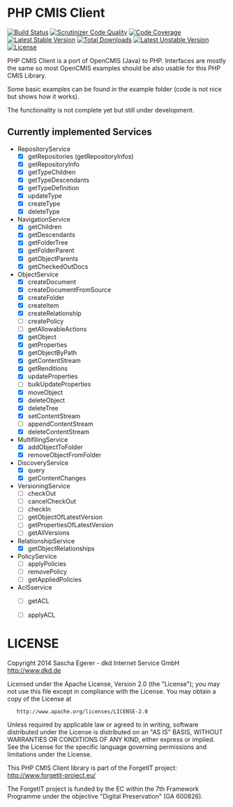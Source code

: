 PHP CMIS Client
===============

[![Build Status](https://api.travis-ci.org/dkd/php-cmis-client.svg)](https://travis-ci.org/dkd/php-cmis-client)
[![Scrutinizer Code Quality](https://scrutinizer-ci.com/g/dkd/php-cmis-client/badges/quality-score.png?b=master)](https://scrutinizer-ci.com/g/dkd/php-cmis-client/?branch=master)
[![Code Coverage](https://scrutinizer-ci.com/g/dkd/php-cmis-client/badges/coverage.png?b=master)](https://scrutinizer-ci.com/g/dkd/php-cmis-client/?branch=master)
[![Latest Stable Version](https://poser.pugx.org/dkd/php-cmis/v/stable.svg)](https://packagist.org/packages/dkd/php-cmis)
[![Total Downloads](https://poser.pugx.org/dkd/php-cmis/downloads.svg)](https://packagist.org/packages/dkd/php-cmis)
[![Latest Unstable Version](https://poser.pugx.org/dkd/php-cmis/v/unstable.svg)](https://packagist.org/packages/dkd/php-cmis)
[![License](https://poser.pugx.org/dkd/php-cmis/license.svg)](https://packagist.org/packages/dkd/php-cmis)

PHP CMIS Client is a port of OpenCMIS (Java) to PHP.
Interfaces are mostly the same so most OpenCMIS examples should
be also usable for this PHP CMIS Library.

Some basic examples can be found in the example folder
(code is not nice but shows how it works).

The functionality is not complete yet but still under development.

Currently implemented Services
------------------------------

- RepositoryService
  - [x] getRepositories (getRepositoryInfos)
  - [x] getRepositoryInfo
  - [x] getTypeChildren
  - [x] getTypeDescendants
  - [x] getTypeDefinition
  - [x] updateType
  - [x] createType
  - [x] deleteType
- NavigationService
  - [x] getChildren
  - [x] getDescendants
  - [x] getFolderTree
  - [x] getFolderParent
  - [x] getObjectParents
  - [x] getCheckedOutDocs
- ObjectService
  - [x] createDocument
  - [x] createDocumentFromSource
  - [x] createFolder
  - [x] createItem
  - [x] createRelationship
  - [ ] createPolicy
  - [ ] getAllowableActions
  - [x] getObject
  - [x] getProperties
  - [x] getObjectByPath
  - [x] getContentStream
  - [x] getRenditions
  - [x] updateProperties
  - [ ] bulkUpdateProperties
  - [x] moveObject
  - [x] deleteObject
  - [x] deleteTree
  - [x] setContentStream
  - [ ] appendContentStream
  - [x] deleteContentStream
- MultifilingService
  - [x] addObjectToFolder
  - [x] removeObjectFromFolder
- DiscoveryService
  - [x] query
  - [x] getContentChanges
- VersioningService
  - [ ] checkOut
  - [ ] cancelCheckOut
  - [ ] checkIn
  - [ ] getObjectOfLatestVersion
  - [ ] getPropertiesOfLatestVersion
  - [ ] getAllVersions
- RelationshipService
  - [x] getObjectRelationships
- PolicyService
  - [ ] applyPolicies
  - [ ] removePolicy
  - [ ] getAppliedPolicies
- AclSservice
  - [ ] getACL
  - [ ] applyACL


LICENSE
=======
   Copyright 2014 Sascha Egerer - dkd Internet Service GmbH <http://www.dkd.de>

   Licensed under the Apache License, Version 2.0 (the "License");
   you may not use this file except in compliance with the License.
   You may obtain a copy of the License at

       http://www.apache.org/licenses/LICENSE-2.0

   Unless required by applicable law or agreed to in writing, software
   distributed under the License is distributed on an "AS IS" BASIS,
   WITHOUT WARRANTIES OR CONDITIONS OF ANY KIND, either express or implied.
   See the License for the specific language governing permissions and
   limitations under the License.

   This PHP CMIS Client library is part of the ForgetIT project: <http://www.forgetit-project.eu/>

   The ForgetIT project is funded by the EC within the 7th Framework Programme under the objective "Digital Preservation" (GA 600826).

